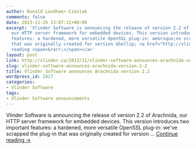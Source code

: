 ```yaml
---
author: Ronald Landheer-Cieslak
comments: false
date: 2013-11-26 13:07:12+00:00
excerpt: 'Vlinder Software is announcing the release of version 2.2 of Arachnida,
  our HTTP server framework for embedded devices. This version introduces two important
  features: a hardened, more versatile OpenSSL plug-in: we&rsquo;ve scrapped the plug-in
  that was originally created for version &hellip; <a href="http://vlinder.ca/2013/11/vlinder-software-announces-arachnida-version-2-2/">Continue
  reading <span>&rarr;</span></a>'
layout: post
link: http://vlinder.ca/2013/11/vlinder-software-announces-arachnida-version-2-2/
slug: vlinder-software-announces-arachnida-version-2-2
title: Vlinder Software announces Arachnida version 2.2
wordpress_id: 2417
categories:
- Vlinder Software
tags:
- Vlinder Software announcements
---
```


Vlinder Software is announcing the release of version 2.2 of Arachnida, our HTTP server framework for embedded devices. This version introduces two important features: a hardened, more versatile OpenSSL plug-in: we've scrapped the plug-in that was originally created for version … [Continue reading ->](http://vlinder.ca/2013/11/vlinder-software-announces-arachnida-version-2-2/)
